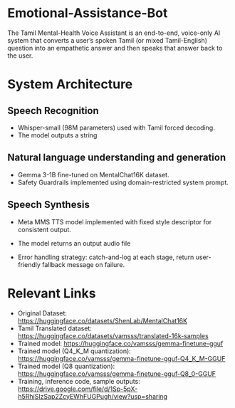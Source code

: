 # Emotional-Assistance-Bot
The Tamil Mental-Health Voice Assistant is an end-to-end, voice-only AI system that converts a user’s spoken Tamil (or mixed Tamil-English) question into an empathetic answer and then speaks that answer back to the user. 

# System Architecture
## Speech Recognition
- Whisper-small (98M parameters) used with Tamil forced decoding.
- The model outputs a string

## Natural language understanding and generation
- Gemma 3-1B fine-tuned on MentalChat16K dataset.
- Safety Guardrails implemented using domain-restricted system prompt.

## Speech Synthesis
- Meta MMS TTS model implemented with fixed style descriptor for consistent output. 
- The model returns an output audio file

- Error handling strategy: catch-and-log at each stage, return user-friendly fallback message on failure. 

# Relevant Links
- Original Dataset: https://huggingface.co/datasets/ShenLab/MentalChat16K
- Tamil Translated dataset: https://huggingface.co/datasets/vamsss/translated-16k-samples
- Trained model: https://huggingface.co/vamsss/gemma-finetune-gguf
- Trained model (Q4_K_M quantization): https://huggingface.co/vamsss/gemma-finetune-gguf-Q4_K_M-GGUF
- Trained model (Q8 quantization): https://huggingface.co/vamsss/gemma-finetune-gguf-Q8_0-GGUF
- Training, inference code, sample outputs: https://drive.google.com/file/d/1Sp-5pX-h5RhjSIzSap2ZcyEWhFUGPugh/view?usp=sharing 

